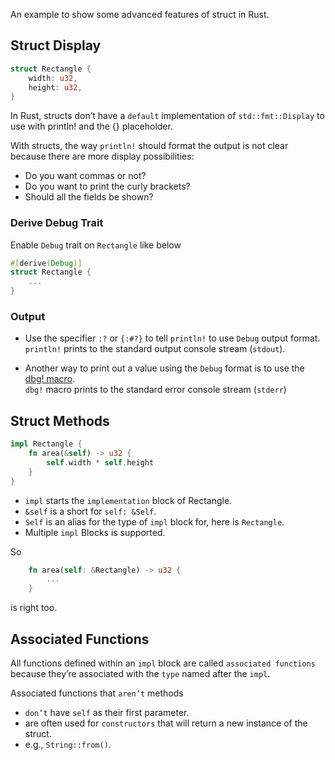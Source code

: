 An example to show some advanced features of struct in Rust.

## Struct Display

```rust
struct Rectangle {
    width: u32,
    height: u32,
}
```

In Rust, structs don’t have a `default` implementation of `std::fmt::Display` to use with println! and the {} placeholder.

With structs, the way `println!` should format the output is not clear because there are more display possibilities: 
- Do you want commas or not? 
- Do you want to print the curly brackets? 
- Should all the fields be shown?


### Derive Debug Trait

Enable `Debug` trait on `Rectangle` like below

```rust
#[derive(Debug)]
struct Rectangle {
    ...
}
```

### Output

- Use the specifier `:?` or `{:#?}` to  tell `println!` to use `Debug` output format.  
  `println!` prints to the standard output console stream (`stdout`).

- Another way to print out a value using the `Debug` format is to use the [dbg! macro](https://doc.rust-lang.org/stable/std/macro.dbg.html).  
  `dbg!` macro prints to the standard error console stream (`stderr`)

## Struct Methods

```rust
impl Rectangle {
    fn area(&self) -> u32 {
        self.width * self.height
    }
}
```

- `impl` starts the `implementation` block of Rectangle.
- `&self` is a short for `self: &Self`.
- `Self` is an alias for the type of `impl` block for, here is `Rectangle`.
- Multiple `impl` Blocks is supported.

So 

```rust
    fn area(self: &Rectangle) -> u32 {
        ...
    }
```
is right too.

## Associated Functions

All functions defined within an `impl` block are called `associated functions` because they’re associated with the `type` named after the `impl`.

Associated functions that `aren’t` methods
- `don’t` have `self` as their first parameter.
- are often used for `constructors` that will return a new instance of the struct. 
- e.g., `String::from()`.
